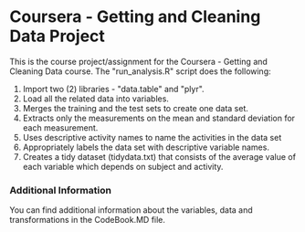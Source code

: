 # Coursera - Getting and Cleaning Data Project

This is the course project/assignment for the Coursera - Getting and Cleaning Data course.
The "run_analysis.R" script does the following:

1. Import two (2) libraries - "data.table" and "plyr".
2. Load all the related data into variables.
2. Merges the training and the test sets to create one data set.
3. Extracts only the measurements on the mean and standard deviation for each measurement.
4. Uses descriptive activity names to name the activities in the data set
5. Appropriately labels the data set with descriptive variable names.
6. Creates a tidy dataset (tidydata.txt) that consists of the average value of each variable which depends on subject and activity.

### Additional Information
You can find additional information about the variables, data and transformations in the CodeBook.MD file.
